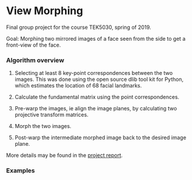 # View Morphing
Final group project for the course TEK5030, spring of 2019.

Goal: Morphing two mirrored images of a face seen from the side to get a front-view of the face. 

### Algorithm overview
1. Selecting at least 8 key-point correspondences between the two images. This was done using the open source dlib tool kit for Python, which estimates the location of 68 facial landmarks. 

2. Calculate the fundamental matrix using the point correspondences. 

3. Pre-warp the images, ie align the image planes, by calculating two projective transform matrices. 

4. Morph the two images. 

5. Post-warp the intermediate morphed image back to the desired image plane. 

More details may be found in the [project report](https://github.com/ingridut/ViewMorphing/blob/master/Report.pdf). 

### Examples
